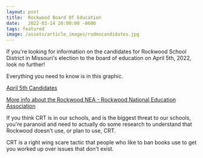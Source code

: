 ```yaml
---
layout: post
title:  Rockwood Board Of Education
date:   2022-03-14 20:00:00 -0600
tags: featured
image: /assets/article_images/rsdmocandidates.jpg
---
```


If you're looking for information on the candidates for Rockwood School District in Missouri's election to the board of education on April 5th, 2022, look no further!

Everything you need to know is in this graphic.

[April 5th Candidates](/assets/article_images/rsdmocandidates.jpg)

[More info about the Rockwood NEA - Rockwood National Education Association](https://rnea.org/)

If you think CRT is in our schools, and is the biggest threat to our schools, you're paranoid and need to actually do some research to understand that Rockwood doesn't use, or plan to use, CRT. 

CRT is a right wing scare tactic that people who like to ban books use to get you worked up over issues that don't exist.

